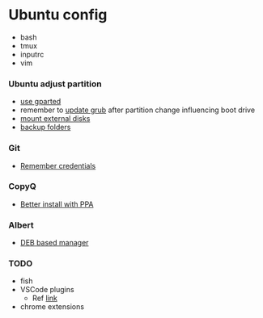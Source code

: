 # Ubuntu config

* bash
* tmux
* inputrc
* vim

### Ubuntu adjust partition
* [use gparted](https://askubuntu.com/questions/66000/how-to-merge-partitions)
* remember to [update grub](https://askubuntu.com/questions/671788/how-to-increase-size-of-boot-partition-using-gparted) after partition change influencing boot drive
* [mount external disks](https://www.cyberciti.biz/faq/mount-drive-from-command-line-ubuntu-linux/)
* [backup folders](https://askubuntu.com/questions/302642/how-to-copy-a-directory-from-one-hard-drive-to-another-with-every-single-file)

### Git
* [Remember credentials](https://git-scm.com/docs/git-credential-store)

### CopyQ
* [Better install with PPA](https://hluk.github.io/CopyQ/)

### Albert
* [DEB based manager](https://albertlauncher.github.io/docs/installing/)

### TODO
* fish
* VSCode plugins
    * Ref [link](https://www.ubuntupit.com/best-visual-studio-code-extensions-for-programmers/)
* chrome extensions